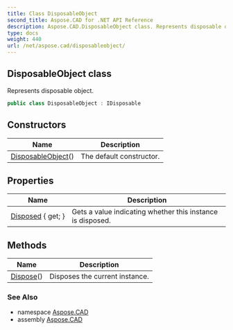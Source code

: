 ```yaml
---
title: Class DisposableObject
second_title: Aspose.CAD for .NET API Reference
description: Aspose.CAD.DisposableObject class. Represents disposable object
type: docs
weight: 440
url: /net/aspose.cad/disposableobject/
---
```

## DisposableObject class

Represents disposable object.

```csharp
public class DisposableObject : IDisposable
```

## Constructors

| Name | Description |
| --- | --- |
| [DisposableObject](disposableobject/)() | The default constructor. |

## Properties

| Name | Description |
| --- | --- |
| [Disposed](../../aspose.cad/disposableobject/disposed/) { get; } | Gets a value indicating whether this instance is disposed. |

## Methods

| Name | Description |
| --- | --- |
| [Dispose](../../aspose.cad/disposableobject/dispose/)() | Disposes the current instance. |

### See Also

* namespace [Aspose.CAD](../../aspose.cad/)
* assembly [Aspose.CAD](../../)


